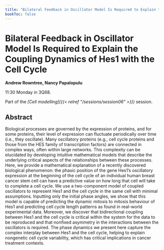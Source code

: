 ```yaml
---
title: "Bilateral Feedback in Oscillator Model Is Required to Explain the Coupling Dynamics of Hes1 with the Cell Cycle"
bookToc: false
---
```


# Bilateral Feedback in Oscillator Model Is Required to Explain the Coupling Dynamics of Hes1 with the Cell Cycle

**Andrew Rowntree, Nancy Papalopulu**

11:30 Monday in 3Q68.

Part of the *[Cell modelling]({{< relref "/sessions/session06" >}})* session.

## Abstract

Biological processes are governed by the expression of proteins, and for some proteins, their level of expression can fluctuate periodically over time (i.e., they oscillate). Many oscillatory proteins (e.g., cell cycle proteins and those from the HES family of transcription factors) are connected in complex ways, often within large networks. This complexity can be elucidated by developing intuitive mathematical models that describe the underlying critical aspects of the relationships between these processes. Here, we provide a mathematical explanation of a recently discovered biological phenomenon: the phasic position of the gene Hes1’s oscillatory expression at the beginning of the cell cycle of an individual human breast cancer stem cell can have a predictive value on how
long that cell will take to complete a cell cycle. We use a two-component model of coupled oscillators to represent Hes1 and the cell cycle in the same cell with minimal assumptions. Inputting only the initial phase angles, we show that this model is capable of predicting the dynamic mitosis to mitosis behaviour of Hes1 and predicting cell cycle length patterns as found in real-world experimental data. Moreover, we discover that bidirectional coupling between Hes1 and the cell cycle is critical within the system for the data to be reproduced and that nonfixed asymmetry in the interactions between the oscillators is required. The phase dynamics we present here capture the complex interplay between Hes1 and the cell cycle, helping to explain nongenetic cell cycle variability, which has critical implications in cancer treatment contexts.


